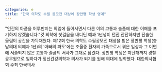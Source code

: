 ```yaml
---
categories: e
title: "한국 의학도 수필 공모전 대상에 장만평 학생 영예"
---
```

"인간의 아픔을 어루만지는 의업에 들어서면서 다른 이의 고통과 슬픔에 대한 이해를 포기하지 않겠습니다."갓 의학에 첫걸음을 내디딘 예과 1년생이 던진 잔잔하지만 진솔한 울림이 공간을 가득채웠다. 제12회 한국 의학도 수필공모전 대상을 받은 장만평 학생(충남의대 의예과 1년)의 &#39;아빠의 파도&#39;에는 조울증 환자의 가족으로서 겪은 일상과 그 이면에 서술되지 않은 고통과 슬픔의 서사가 그대로 담겼다. 장만평 학생은 지난해까지 경찰공무원으로 일하다가 정신건강의학과 의사가 되기를 원해 의대에 입학했다. 대한의사협회 주최 한국의사